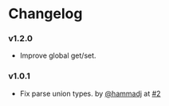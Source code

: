 # Changelog

### v1.2.0

- Improve global get/set.

### v1.0.1

- Fix parse union types. by [@hammadj](https://github.com/hammadj) at [#2](https://github.com/orionsoft/graphql-loader/pull/2)
